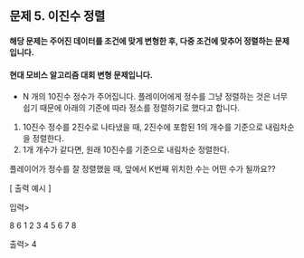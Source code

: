## 문제 5. 이진수 정렬
#### 해당 문제는 주어진 데이터를 조건에 맞게 변형한 후, 다중 조건에 맞추어 정렬하는 문제입니다.
#### 현대 모비스 알고리즘 대회 변형 문제입니다.

- N 개의 10진수 정수가 주어집니다. 플레이어에게 정수를 그냥 정렬하는 것은 너무 쉽기 때문에 아래의 기준에 따라 정소를 정렬하기로 했다고 합니다.
1. 10진수 정수를 2진수로 나타냈을 때, 2진수에 포함된 1의 개수를 기준으로 내림차순을 정렬한다.
2. 1개 개수가 같다면, 원래 10진수를 기준으로 내림차순 정렬한다.

플레이어가 정수를 잘 정렬했을 때, 앞에서 K번째 위치한 수는 어떤 수가 될까요??

[ 출력 예시 ]

입력>

8 6
1 2 3 4 5 6 7 8 

출력>
4
